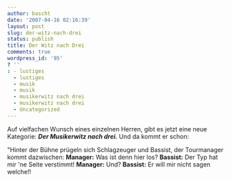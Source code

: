 ```yaml
---
author: bascht
date: '2007-04-16 02:16:39'
layout: post
slug: der-witz-nach-drei
status: publish
title: Der Witz nach Drei
comments: true
wordpress_id: '95'
? ''
: - lustiges
  - lustiges
  - musik
  - musik
  - musikerwitz nach drei
  - musikerwitz nach drei
  - Uncategorized
---
```


Auf vielfachen Wunsch eines einzelnen Herren, gibt es jetzt eine
neue Kategorie:
***Der Musikerwitz nach drei.*** Und da kommt er schon:

"Hinter der Bühne prügeln sich Schlagzeuger und Bassist, der
Tourmanager kommt dazwischen: **Manager:** Was ist denn hier los?
**Bassist:** Der Typ hat mir 'ne Seite verstimmt! **Manager:** Und?
**Bassist:** Er will mir nicht sagen welche!!



